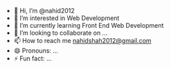 - 👋 Hi, I’m @nahid2012
- 👀 I’m interested in Web Development
- 🌱 I’m currently learning Front End Web Development
- 💞️ I’m looking to collaborate on ...
- 📫 How to reach me nahidshah2012@gmail.com
- 😄 Pronouns: ...
- ⚡ Fun fact: ...

<!---
nahid2012/nahid2012 is a ✨ special ✨ repository because its `README.md` (this file) appears on your GitHub profile.
You can click the Preview link to take a look at your changes.
--->
